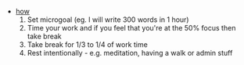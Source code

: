 - [how](https://www.youtube.com/watch?v=olX0mXl1B9s&ab_channel=JustinSung)
	1. Set microgoal (eg. I will write 300 words in 1 hour)
	2. Time your work and if you feel that you're at the 50% focus then take break
	3. Take break for 1/3 to 1/4 of work time
	4. Rest intentionally - e.g. meditation, having a walk or admin stuff
